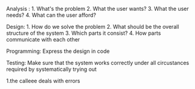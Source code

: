 Analysis :
	1. What's the problem
	2. What the user wants?
	3. What the user needs?
	4. What can the user afford?

Design:
	1. How do we solve the problem
	2. What should be the overall  structure of the system
	3. Which parts it consist?
	4. How parts communicate with each other

Programming: Express the design in code

Testing: Make sure that the system works  correctly under all circustances
required by systematically trying out


1.the calleee deals with errors
